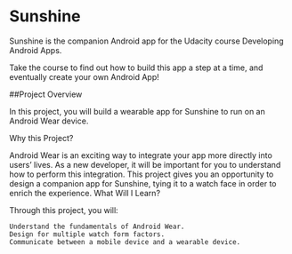 # Sunshine 

Sunshine is the companion Android app for the Udacity course Developing Android Apps.

Take the course to find out how to build this app a step at a time, and eventually create your own Android App!

##Project Overview

In this project, you will build a wearable app for Sunshine to run on an Android Wear device.

Why this Project?

Android Wear is an exciting way to integrate your app more directly into users’ lives. As a new developer, it will be important for you to understand how to perform this integration. This project gives you an opportunity to design a companion app for Sunshine, tying it to a watch face in order to enrich the experience.
What Will I Learn?

Through this project, you will:

    Understand the fundamentals of Android Wear.
    Design for multiple watch form factors.
    Communicate between a mobile device and a wearable device.



